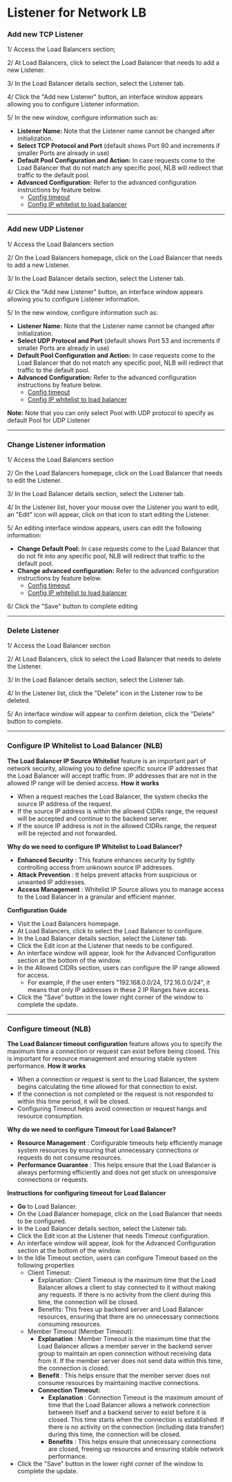 # Listener for Network LB

### Add **new TCP Listener** <a href="#them-moi-tcp-listener" id="them-moi-tcp-listener"></a>

1/ Access the Load Balancers section;

2/ At Load Balancers, click to select the Load Balancer that needs to add a new Listener.

3/ In the Load Balancer details section, select the Listener tab.

4/ Click the "Add new Listener" button, an interface window appears allowing you to configure Listener information.

5/ In the new window, configure information such as:

* **Listener Name:** Note that the Listener name cannot be changed after initialization.
* **Select TCP Protocol and Port** (default shows Port 80 and increments if smaller Ports are already in use)
* **Default Pool Configuration and Action:** In case requests come to the Load Balancer that do not match any specific pool, NLB will redirect that traffic to the default pool.
* **Advanced Configuration:** Refer to the advanced configuration instructions by feature below.
  * [Config timeout](https://docs-vngcloud-vn.translate.goog/vng-cloud-document/vn/vserver/compute-hcm03-1a/vlb-load-balancer-new-version/application-load-balancer/listener/config-timeout)
  * [Config IP whitelist to load balancer](https://docs-vngcloud-vn.translate.goog/vng-cloud-document/vn/vserver/compute-hcm03-1a/vlb-load-balancer-new-version/application-load-balancer/listener/config-ip-whitelist-to-load-balancer)

***

### **Add new UDP Listener** <a href="#them-moi-udp-listener" id="them-moi-udp-listener"></a>

1/ Access the Load Balancers section

2/ On the Load Balancers homepage, click on the Load Balancer that needs to add a new Listener.

3/ In the Load Balancer details section, select the Listener tab.

4/ Click the "Add new Listener" button, an interface window appears allowing you to configure Listener information.

5/ In the new window, configure information such as:

* **Listener Name:** Note that the Listener name cannot be changed after initialization.
* **Select UDP Protocol and Port** (default shows Port 53 and increments if smaller Ports are already in use)
* **Default Pool Configuration and Action:** In case requests come to the Load Balancer that do not match any specific pool, NLB will redirect that traffic to the default pool.
* **Advanced Configuration:** Refer to the advanced configuration instructions by feature below.
  * [Config timeout](https://docs-vngcloud-vn.translate.goog/vng-cloud-document/vn/vserver/compute-hcm03-1a/vlb-load-balancer-new-version/application-load-balancer/listener/config-timeout)
  * [Config IP whitelist to load balancer](https://docs-vngcloud-vn.translate.goog/vng-cloud-document/vn/vserver/compute-hcm03-1a/vlb-load-balancer-new-version/application-load-balancer/listener/config-ip-whitelist-to-load-balancer)

**Note:** Note that you can only select Pool with UDP protocol to specify as default Pool for UDP Listener

***

### Change Listener information <a href="#update-and-deletelistener-nlb-thaydoithongtinlistener" id="update-and-deletelistener-nlb-thaydoithongtinlistener"></a>

1/ Access the Load Balancers section

2/ On the Load Balancers homepage, click on the Load Balancer that needs to edit the Listener.

3/ In the Load Balancer details section, select the Listener tab.

4/ In the Listener list, hover your mouse over the Listener you want to edit, an "Edit" icon will appear, click on that icon to start editing the Listener.

5/ An editing interface window appears, users can edit the following information:

* **Change Default Pool:** In case requests come to the Load Balancer that do not fit into any specific pool, NLB will redirect that traffic to the default pool.
* **Change advanced configuration:** Refer to the advanced configuration instructions by feature below.
  * [Config timeout](https://docs-vngcloud-vn.translate.goog/vng-cloud-document/vn/vserver/compute-hcm03-1a/vlb-load-balancer-new-version/application-load-balancer/listener/config-timeout)
  * [Config IP whitelist to load balancer](https://docs-vngcloud-vn.translate.goog/vng-cloud-document/vn/vserver/compute-hcm03-1a/vlb-load-balancer-new-version/application-load-balancer/listener/config-ip-whitelist-to-load-balancer)

6/ Click the "Save" button to complete editing

***

### Delete Listener <a href="#update-and-deletelistener-nlb-xoalistener" id="update-and-deletelistener-nlb-xoalistener"></a>

1/ Access the Load Balancer section

2/ At Load Balancers, click to select the Load Balancer that needs to delete the Listener.

3/ In the Load Balancer details section, select the Listener tab.

4/ In the Listener list, click the "Delete" icon in the Listener row to be deleted.

5/ An interface window will appear to confirm deletion, click the "Delete" button to complete.

***

### Configure IP Whitelist to Load Balancer (NLB) <a href="#cau-hinh-ip-whitelist-to-load-balancer-nlb" id="cau-hinh-ip-whitelist-to-load-balancer-nlb"></a>

**The Load Balancer IP Source Whitelist** feature is an important part of network security, allowing you to define specific source IP addresses that the Load Balancer will accept traffic from. IP addresses that are not in the allowed IP range will be denied access. **How it works**

* When a request reaches the Load Balancer, the system checks the source IP address of the request.
* If the source IP address is within the allowed CIDRs range, the request will be accepted and continue to the backend server.
* If the source IP address is not in the allowed CIDRs range, the request will be rejected and not forwarded.

**Why do we need to configure IP Whitelist to Load Balancer?**

* **Enhanced Security** : This feature enhances security by tightly controlling access from unknown source IP addresses.
* **Attack Prevention** : It helps prevent attacks from suspicious or unwanted IP addresses.
* **Access Management** : Whitelist IP Source allows you to manage access to the Load Balancer in a granular and efficient manner.

**Configuration Guide**

* Visit the Load Balancers homepage.​
* At Load Balancers, click to select the Load Balancer to configure.
* In the Load Balancer details section, select the Listener tab.
* Click the Edit icon at the Listener that needs to be configured.
* An interface window will appear, look for the Advanced Configuration section at the bottom of the window.
* In the Allowed CIDRs section, users can configure the IP range allowed for access.
  * For example, if the user enters "192.168.0.0/24, 172.16.0.0/24", it means that only IP addresses in these 2 IP Ranges have access.
* Click the "Save" button in the lower right corner of the window to complete the update.

***

### Configure timeout (NLB) <a href="#cau-hinh-timeout-nlb" id="cau-hinh-timeout-nlb"></a>

**The Load Balancer timeout configuration** feature allows you to specify the maximum time a connection or request can exist before being closed. This is important for resource management and ensuring stable system performance. **How it works**

* When a connection or request is sent to the Load Balancer, the system begins calculating the time allowed for that connection to exist.
* If the connection is not completed or the request is not responded to within this time period, it will be closed.
* Configuring Timeout helps avoid connection or request hangs and resource consumption.

**Why do we need to configure Timeout for Load Balancer?**

* **Resource Management** : Configurable timeouts help efficiently manage system resources by ensuring that unnecessary connections or requests do not consume resources.
* **Performance Guarantee** : This helps ensure that the Load Balancer is always performing efficiently and does not get stuck on unresponsive connections or requests.

**Instructions for configuring timeout for Load Balancer**

* **Go** to Load Balancer.
* On the Load Balancer homepage, click on the Load Balancer that needs to be configured.
* In the Load Balancer details section, select the Listener tab.
* Click the Edit icon at the Listener that needs Timeout configuration.
* An interface window will appear, look for the Advanced Configuration section at the bottom of the window.
* In the Idle Timeout section, users can configure Timeout based on the following properties
  * Client Timeout:
    * Explanation: Client Timeout is the maximum time that the Load Balancer allows a client to stay connected to it without making any requests. If there is no activity from the client during this time, the connection will be closed.
    * Benefits: This frees up backend server and Load Balancer resources, ensuring that there are no unnecessary connections consuming resources.
  * Member Timeout (Member Timeout):
    * **Explanation** : Member Timeout is the maximum time that the Load Balancer allows a member server in the backend server group to maintain an open connection without receiving data from it. If the member server does not send data within this time, the connection is closed.
    * **Benefit** : This helps ensure that the member server does not consume resources by maintaining inactive connections.
    * **Connection Timeout:**
      * **Explanation** : Connection Timeout is the maximum amount of time that the Load Balancer allows a network connection between itself and a backend server to exist before it is closed. This time starts when the connection is established. If there is no activity on the connection (including data transfer) during this time, the connection will be closed.
      * **Benefits** : This helps ensure that unnecessary connections are closed, freeing up resources and ensuring stable network performance.
* Click the "Save" button in the lower right corner of the window to complete the update.
